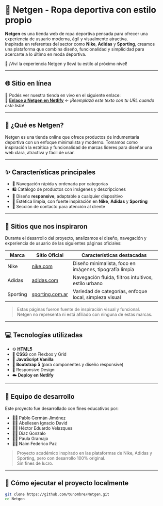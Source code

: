 # 🧢 Netgen - Ropa deportiva con estilo propio

**Netgen** es una tienda web de ropa deportiva pensada para ofrecer una experiencia de usuario moderna, ágil y visualmente atractiva.  
Inspirada en referentes del sector como **Nike**, **Adidas** y **Sporting**, creamos una plataforma que combina diseño, funcionalidad y simplicidad para acercarte a lo último en moda deportiva.

🎽 ¡Viví la experiencia Netgen y llevá tu estilo al próximo nivel!

---

## 🌐 Sitio en línea

🚀 Podés ver nuestra tienda en vivo en el siguiente enlace:  
🔗 **[Enlace a Netgen en Netlify](https://TU-LINK-NETLIFY-AQUI.netlify.app)** ← *¡Reemplazá este texto con tu URL cuando esté listo!*

---

## 🌟 ¿Qué es Netgen?

Netgen es una tienda online que ofrece productos de indumentaria deportiva con un enfoque minimalista y moderno. Tomamos como inspiración la estética y funcionalidad de marcas líderes para diseñar una web clara, atractiva y fácil de usar.

---

## ✨ Características principales

- 🧭 Navegación rápida y ordenada por categorías
- 🛍️ Catálogo de productos con imágenes y descripciones
- 📱 Diseño **responsive**, adaptable a cualquier dispositivo
- 🎨 Estética limpia, con fuerte inspiración en **Nike**, **Adidas** y **Sporting**
- 💬 Sección de contacto para atención al cliente

---

## 🎨 Sitios que nos inspiraron

Durante el desarrollo del proyecto, analizamos el diseño, navegación y experiencia de usuario de las siguientes páginas oficiales:

| Marca     | Sitio Oficial                          | Características destacadas                        |
|-----------|----------------------------------------|--------------------------------------------------|
| Nike      | [nike.com](https://www.nike.com)       | Diseño minimalista, foco en imágenes, tipografía limpia |
| Adidas    | [adidas.com](https://www.adidas.com)   | Navegación fluida, filtros intuitivos, estilo urbano    |
| Sporting  | [sporting.com.ar](https://www.sporting.com.ar) | Variedad de categorías, enfoque local, simpleza visual |

> Estas páginas fueron fuente de inspiración visual y funcional.  
> Netgen no representa ni está afiliado con ninguna de estas marcas.

---

## 💻 Tecnologías utilizadas

- ⚙️ **HTML5**
- 🎨 **CSS3** con Flexbox y Grid
- 🧠 **JavaScript Vanilla**
- 💎 **Bootstrap 5** (para componentes y diseño responsive)
- 📲 Responsive Design
- ☁️ **Deploy en Netlify**

---

## 👥 Equipo de desarrollo

Este proyecto fue desarrollado con fines educativos por:

- 👨‍💻 Pablo Germán Jiménez  
- 👨‍💻 Abellesen Ignacio David  
- 👨‍💻 Héctor Eduardo Velazques  
- 👨‍💻 Diaz Gonzalo  
- 👩‍💻 Paula Gramajo  
- 👨‍💻 Naim Federico Paz  

> Proyecto académico inspirado en las plataformas de Nike, Adidas y Sporting, pero con desarrollo 100% original.  
> Sin fines de lucro.

---

## 🚀 Cómo ejecutar el proyecto localmente

```bash
git clone https://github.com/tunombre/Netgen.git
cd Netgen